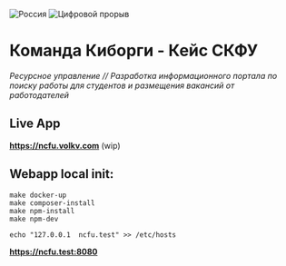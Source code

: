 ![Россия](https://leadersofdigital.ru/89e34a592e531d209b4a83f1fb649425.svg)
![Цифровой прорыв](https://leadersofdigital.ru/adb6f1da03e109f49d899a5d6305c7d2.svg)
# Команда Киборги - Кейс СКФУ
_Ресурсное управление // Разработка информационного портала по поиску работы для студентов и размещения вакансий от работодателей_
## Live App
**https://ncfu.volkv.com** (wip)
## Webapp local init:
```shell
make docker-up
make composer-install
make npm-install
make npm-dev
```
```shell
echo "127.0.0.1  ncfu.test" >> /etc/hosts
```

**https://ncfu.test:8080**